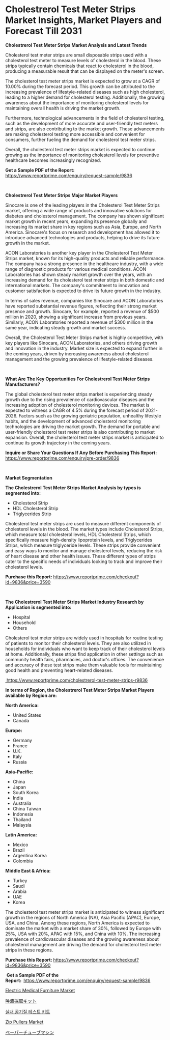 <p><h1>Cholestrerol Test Meter Strips Market Insights, Market Players and Forecast Till 2031</h1></p><p><strong>Cholestrerol Test Meter Strips Market Analysis and Latest Trends</strong></p>
<p><p>Cholesterol test meter strips are small disposable strips used with a cholesterol test meter to measure levels of cholesterol in the blood. These strips typically contain chemicals that react to cholesterol in the blood, producing a measurable result that can be displayed on the meter's screen.</p><p>The cholesterol test meter strips market is expected to grow at a CAGR of 10.00% during the forecast period. This growth can be attributed to the increasing prevalence of lifestyle-related diseases such as high cholesterol, leading to a higher demand for cholesterol testing. Additionally, the growing awareness about the importance of monitoring cholesterol levels for maintaining overall health is driving the market growth.</p><p>Furthermore, technological advancements in the field of cholesterol testing, such as the development of more accurate and user-friendly test meters and strips, are also contributing to the market growth. These advancements are making cholesterol testing more accessible and convenient for consumers, further fueling the demand for cholesterol test meter strips.</p><p>Overall, the cholesterol test meter strips market is expected to continue growing as the importance of monitoring cholesterol levels for preventive healthcare becomes increasingly recognized.</p></p>
<p><strong>Get a Sample PDF of the Report:&nbsp;</strong> <a href="https://www.reportprime.com/enquiry/request-sample/9836">https://www.reportprime.com/enquiry/request-sample/9836</a></p>
<p>&nbsp;</p>
<p><strong>Cholestrerol Test Meter Strips Major Market Players</strong></p>
<p><p>Sinocare is one of the leading players in the Cholesterol Test Meter Strips market, offering a wide range of products and innovative solutions for diabetes and cholesterol management. The company has shown significant market growth in recent years, expanding its presence globally and increasing its market share in key regions such as Asia, Europe, and North America. Sinocare's focus on research and development has allowed it to introduce advanced technologies and products, helping to drive its future growth in the market.</p><p>ACON Laboratories is another key player in the Cholesterol Test Meter Strips market, known for its high-quality products and reliable performance. The company has a strong presence in the healthcare industry, with a wide range of diagnostic products for various medical conditions. ACON Laboratories has shown steady market growth over the years, with an increasing demand for its cholesterol test meter strips in both domestic and international markets. The company's commitment to innovation and customer satisfaction is expected to drive its future growth in the industry.</p><p>In terms of sales revenue, companies like Sinocare and ACON Laboratories have reported substantial revenue figures, reflecting their strong market presence and growth. Sinocare, for example, reported a revenue of $500 million in 2020, showing a significant increase from previous years. Similarly, ACON Laboratories reported a revenue of $300 million in the same year, indicating steady growth and market success.</p><p>Overall, the Cholesterol Test Meter Strips market is highly competitive, with key players like Sinocare, ACON Laboratories, and others driving growth and innovation in the industry. Market size is expected to expand further in the coming years, driven by increasing awareness about cholesterol management and the growing prevalence of lifestyle-related diseases.</p></p>
<p>&nbsp;</p>
<p><strong>What Are The Key Opportunities For Cholestrerol Test Meter Strips Manufacturers?</strong></p>
<p><p>The global cholesterol test meter strips market is experiencing steady growth due to the rising prevalence of cardiovascular diseases and the increasing adoption of cholesterol monitoring devices. The market is expected to witness a CAGR of 4.5% during the forecast period of 2021-2026. Factors such as the growing geriatric population, unhealthy lifestyle habits, and the development of advanced cholesterol monitoring technologies are driving the market growth. The demand for portable and user-friendly cholesterol test meter strips is also contributing to market expansion. Overall, the cholesterol test meter strips market is anticipated to continue its growth trajectory in the coming years.</p></p>
<p><strong>Inquire or Share Your Questions If Any Before Purchasing This Report:</strong> <a href="https://www.reportprime.com/enquiry/pre-order/9836">https://www.reportprime.com/enquiry/pre-order/9836</a></p>
<p>&nbsp;</p>
<p><strong>Market Segmentation</strong></p>
<p><strong>The Cholestrerol Test Meter Strips Market Analysis by types is segmented into:</strong></p>
<p><ul><li>Cholesterol Strip</li><li>HDL Cholesterol Strip</li><li>Triglycerides Strip</li></ul></p>
<p><p>Cholesterol test meter strips are used to measure different components of cholesterol levels in the blood. The market types include Cholesterol Strips, which measure total cholesterol levels, HDL Cholesterol Strips, which specifically measure high-density lipoprotein levels, and Triglycerides Strips, which measure triglyceride levels. These strips provide convenient and easy ways to monitor and manage cholesterol levels, reducing the risk of heart disease and other health issues. These different types of strips cater to the specific needs of individuals looking to track and improve their cholesterol levels.</p></p>
<p><strong>Purchase this Report:&nbsp;</strong><a href="https://www.reportprime.com/checkout?id=9836&price=3590">https://www.reportprime.com/checkout?id=9836&price=3590</a></p>
<p>&nbsp;</p>
<p><strong>The Cholestrerol Test Meter Strips Market Industry Research by Application is segmented into:</strong></p>
<p><ul><li>Hospital</li><li>Household</li><li>Others</li></ul></p>
<p><p>Cholesterol test meter strips are widely used in hospitals for routine testing of patients to monitor their cholesterol levels. They are also utilized in households for individuals who want to keep track of their cholesterol levels at home. Additionally, these strips find application in other settings such as community health fairs, pharmacies, and doctor's offices. The convenience and accuracy of these test strips make them valuable tools for maintaining good health and preventing heart-related diseases.</p></p>
<p><a href="https://www.reportprime.com/cholestrerol-test-meter-strips-r9836">&nbsp;https://www.reportprime.com/cholestrerol-test-meter-strips-r9836</a></p>
<p><strong>In terms of Region, the Cholestrerol Test Meter Strips Market Players available by Region are:</strong></p>
<p>
    <p> <strong> North America: </strong>
        <ul>
            <li>United States</li>
            <li>Canada</li>
        </ul>
        </p> 
    <p> <strong> Europe: </strong>
        <ul>
            <li>Germany</li>
            <li>France</li>
            <li>U.K.</li>
            <li>Italy</li>
            <li>Russia</li>
        </ul>
        </p> 
    <p> <strong> Asia-Pacific: </strong>
        <ul>
            <li>China</li>
            <li>Japan</li>
            <li>South Korea</li>
            <li>India</li>
            <li>Australia</li>
            <li>China Taiwan</li>
            <li>Indonesia</li>
            <li>Thailand</li>
            <li>Malaysia</li>
        </ul>
        </p> 
    <p> <strong> Latin America: </strong>
        <ul>
            <li>Mexico</li>
            <li>Brazil</li>
            <li>Argentina Korea</li>
            <li>Colombia</li>
        </ul>
        </p> 
    <p> <strong> Middle East & Africa: </strong>
        <ul>
            <li>Turkey</li>
            <li>Saudi</li>
            <li>Arabia</li>
            <li>UAE</li>
            <li>Korea</li>
        </ul>
    </p>
    </p>
<p><p>The cholesterol test meter strips market is anticipated to witness significant growth in the regions of North America (NA), Asia Pacific (APAC), Europe, USA, and China. Among these regions, North America is expected to dominate the market with a market share of 30%, followed by Europe with 25%, USA with 20%, APAC with 15%, and China with 10%. The increasing prevalence of cardiovascular diseases and the growing awareness about cholesterol management are driving the demand for cholesterol test meter strips in these regions.</p></p>
<p><strong>Purchase this Report: </strong><a href="https://www.reportprime.com/checkout?id=9836&price=3590">https://www.reportprime.com/checkout?id=9836&price=3590</a></p>
<p>&nbsp;<strong>Get a Sample PDF of the Report:&nbsp;&nbsp;</strong><a href="https://www.reportprime.com/enquiry/request-sample/9836">https://www.reportprime.com/enquiry/request-sample/9836</a></p>
<p><strong></strong></p>
<p><p><a href="https://github.com/julyju69/Market-Research-Report-List-2/blob/main/electric-medical-furniture-market.md">Electric Medical Furniture Market</a></p><p><a href="https://medium.com/@kelscdowell78456/%E5%94%BE%E6%B6%B2%E6%8E%A1%E5%8F%96%E3%82%AD%E3%83%83%E3%83%88%E5%B8%82%E5%A0%B4%E3%81%AE%E5%88%86%E6%9E%90-%E3%82%B0%E3%83%AD%E3%83%BC%E3%83%90%E3%83%AB%E6%A5%AD%E7%95%8C%E3%81%AE%E8%A6%8B%E9%80%9A%E3%81%97%E3%81%A8%E4%BA%88%E6%B8%AC-2024%E5%B9%B4%E3%81%8B%E3%82%892031%E5%B9%B4-4b13ee456a29">唾液採取キット</a></p><p><a href="https://medium.com/@dellkoepp03/%EB%82%B4%EB%B6%80-%EA%B3%B5%EA%B8%B0-%ED%92%88%EC%A7%88-%ED%85%8C%EC%8A%A4%ED%8A%B8-%ED%82%A4%ED%8A%B8-%EC%8B%9C%EC%9E%A5-%EB%8F%99%ED%96%A5-%EB%B0%8F-%EC%8B%9C%EC%9E%A5-%EB%B6%84%EC%84%9D%EC%9D%80-2024-2031%EB%85%84%EA%B9%8C%EC%A7%80-%EC%98%88%EC%B8%A1%EB%90%A9%EB%8B%88%EB%8B%A4-e528c2ae1286">실내 공기질 테스트 키트</a></p><p><a href="https://issuu.com/reportprime-2/docs/zip-pullers-market-size-2030.pptx">Zip Pullers Market</a></p><p><a href="https://medium.com/@hugofirst21/%E7%B4%99%E7%AE%A1%E6%A9%9F%E6%A2%B0%E5%B8%82%E5%A0%B4%E3%81%AE%E3%83%88%E3%83%AC%E3%83%B3%E3%83%89%E3%81%A8%E5%B8%82%E5%A0%B4%E5%88%86%E6%9E%90%E3%81%AF-2024%E5%B9%B4%E3%81%8B%E3%82%892031%E5%B9%B4%E3%81%BE%E3%81%A7%E3%81%AE%E6%9C%9F%E9%96%93%E3%81%AB%E4%BA%88%E6%B8%AC%E3%81%95%E3%82%8C%E3%81%A6%E3%81%84%E3%81%BE%E3%81%99-0839b6114373">ペーパーチューブマシン</a></p></p>